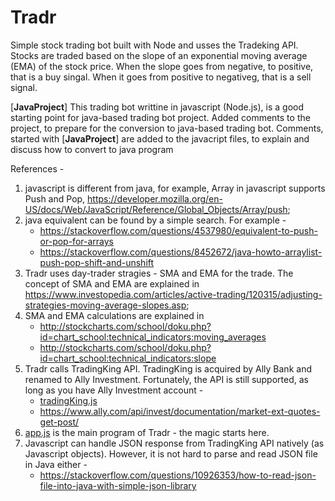 Tradr
=====

Simple stock trading bot built with Node and usses the Tradeking API. Stocks are traded based on the slope of an exponential moving average (EMA) of the stock price. When the slope goes from negative, to positive, that is a buy singal. When it goes from positive to negativeg, that is a sell signal.

[**JavaProject**] This trading bot writtine in javascript (Node.js), is a good starting point for java-based trading bot project. Added comments to the project, to prepare for the conversion to java-based trading bot. Comments, started with [**JavaProject**] are added to the javacript files, to explain and discuss how to convert to java program

References -

1. javascript is different from java, for example, Array in javascript supports Push and Pop, https://developer.mozilla.org/en-US/docs/Web/JavaScript/Reference/Global_Objects/Array/push;
2. java equivalent can be found by a simple search. For example - 
    -  https://stackoverflow.com/questions/4537980/equivalent-to-push-or-pop-for-arrays
    -  https://stackoverflow.com/questions/8452672/java-howto-arraylist-push-pop-shift-and-unshift
3. Tradr uses day-trader stragies - SMA and EMA for the trade. The concept of SMA and EMA are explained in https://www.investopedia.com/articles/active-trading/120315/adjusting-strategies-moving-average-slopes.asp;
4. SMA and EMA calculations are explained in 
    - http://stockcharts.com/school/doku.php?id=chart_school:technical_indicators:moving_averages
    - http://stockcharts.com/school/doku.php?id=chart_school:technical_indicators:slope
5. Tradr calls TradingKing API. TradingKing is acquired by Ally Bank and renamed to Ally Investment. Fortunately, the API is still supported, as long as you have Ally Investment account - 
    - [tradingKing.js](./tradingking.js)
    - https://www.ally.com/api/invest/documentation/market-ext-quotes-get-post/
6. [app.js](./app.js) is the main program of Tradr - the magic starts here.
7. Javascript can handle JSON response from TradingKing API natively (as Javascript objects). However, it is not hard to parse and read JSON file in Java either -
    - https://stackoverflow.com/questions/10926353/how-to-read-json-file-into-java-with-simple-json-library
